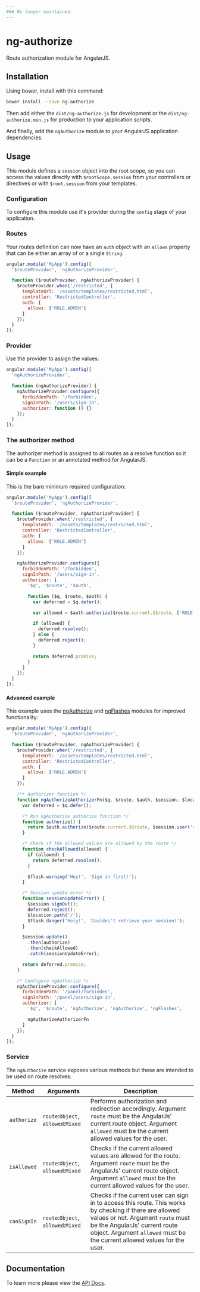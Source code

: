 ```yaml
---
### No longer maintained.
---
```


# ng-authorize

Route authorization module for AngularJS.

## Installation

Using bower, install with this command:

```sh
bower install --save ng-authorize
```

Then add either the `dist/ng-authorize.js` for development or the `dist/ng-authorize.min.js` for production to your application scripts.

And finally, add the `ngAuthorize` module to your AngularJS application dependencies.

## Usage

This module defines a `session` object into the root scope, so you can access the values directly with `$rootScope.session` from your controllers or directives or with `$root.session` from your templates.

### Configuration

To configure this module use it's provider during the `config` stage of your application.

### Routes

Your routes definition can now have an `auth` object with an `allows` property that can be either an array of or a single `String`.

```js
angular.module('MyApp').config([
  '$routeProvider', 'ngAuthorizeProvider',

  function ($routeProvider, ngAuthorizeProvider) {
    $routeProvider.when('/restricted', {
      templateUrl: '/assets/templates/restricted.html',
      controller: 'RestrictedController',
      auth: {
        allows: ['ROLE.ADMIN']
      }
    });
  }
]);
```

### Provider

Use the provider to assign the values:

```javascript
angular.module('MyApp').config([
  'ngAuthorizeProvider',

  function (ngAuthorizeProvider) {
    ngAuthorizeProvider.configure({
      forbiddenPath: '/forbidden',
      signInPath: '/users/sign-in',
      authorizer: function () {}
    });
  }
]);
```

### The authorizer method

The authorizer method is assigned to all routes as a resolve function so it can be a `Function` or an annotated method for AngularJS.

#### Simple example

This is the bare minimum required configuration:

```javascript
angular.module('MyApp').config([
  '$routeProvider', 'ngAuthorizeProvider',

  function ($routeProvider, ngAuthorizeProvider) {
    $routeProvider.when('/restricted', {
      templateUrl: '/assets/templates/restricted.html',
      controller: 'RestrictedController',
      auth: {
        allows: ['ROLE.ADMIN']
      }
    });

    ngAuthorizeProvider.configure({
      forbiddenPath: '/forbidden',
      signInPath: '/users/sign-in',
      authorizer: [
        '$q', '$route', '$auth',

        function ($q, $route, $auth) {
          var deferred = $q.defer();

          var allowed = $auth.authorize($route.current.$$route, ['ROLE.USER']);

          if (allowed) {
            deferred.resolve();
          } else {
            deferred.reject();
          }

          return deferred.promise;
        }
      ]
    });
  }
]);
```

#### Advanced example

This example uses the [ngAuthorize](https://github.com/FinalDevStudio/ng-authorize) and [ngFlashes](https://github.com/FinalDevStudio/ng-flashes) modules for improved functionality:

```javascript
angular.module('MyApp').config([
  '$routeProvider', 'ngAuthorizeProvider',

  function ($routeProvider, ngAuthorizeProvider) {
    $routeProvider.when('/restricted', {
      templateUrl: '/assets/templates/restricted.html',
      controller: 'RestrictedController',
      auth: {
        allows: ['ROLE.ADMIN']
      }
    });

    /** Authorizer function */
    function ngAuthorizeAuthorizerFn($q, $route, $auth, $session, $location, $flash) {
      var deferred = $q.defer();

      /* Run ngAuthorize authorize function */
      function authorize() {
        return $auth.authorize($route.current.$$route, $session.user('roles'));
      }

      /* Check if the allowed values are allowed by the route */
      function checkAllowed(allowed) {
        if (allowed) {
          return deferred.resolve();
        }

        $flash.warning('Hey!', 'Sign in first!');
      }

      /* Session update error */
      function sessionUpdateError() {
        $session.signOut();
        deferred.reject();
        $location.path('/');
        $flash.danger('Holy!', 'Couldn\'t retrieve your session!');
      }

      $session.update()
        .then(authorize)
        .then(checkAllowed)
        .catch(sessionUpdateError);

      return deferred.promise;
    }

    /* Configure ngAuthorize */
    ngAuthorizeProvider.configure({
      forbiddenPath: '/panel/forbidden',
      signInPath: '/panel/users/sign-in',
      authorizer: [
        '$q', '$route', 'ngAuthorize', 'ngAuthorize', 'ngFlashes',

        ngAuthorizeAuthorizerFn
      ]
    });
  }
]);
```

### Service

The `ngAuthorize` service exposes various methods but these are intended to be used on route resolves:

Method      | Arguments                           | Description
----------- | ----------------------------------- | ---------------------------------------------------------------------------------------------------------------------------------------------------------------------------------------------------------------------------------------------------------
`authorize` | `route`:`Object`, `allowed`:`Mixed` | Performs authorization and redirection accordingly. Argument `route` must be the AngularJs' current route object. Argument `allowed` must be the current allowed values for the user.
`isAllowed` | `route`:`Object`, `allowed`:`Mixed` | Checks if the current allowed values are allowed for the route. Argument `route` must be the AngularJs' current route object. Argument `allowed` must be the current allowed values for the user.
`canSignIn` | `route`:`Object`, `allowed`:`Mixed` | Checks if the current user can sign in to access this route. This works by checking if there are allowed values or not. Argument `route` must be the AngularJs' current route object. Argument `allowed` must be the current allowed values for the user.

## Documentation

To learn more please view the [API Docs](docs/ng-authorize.md).
